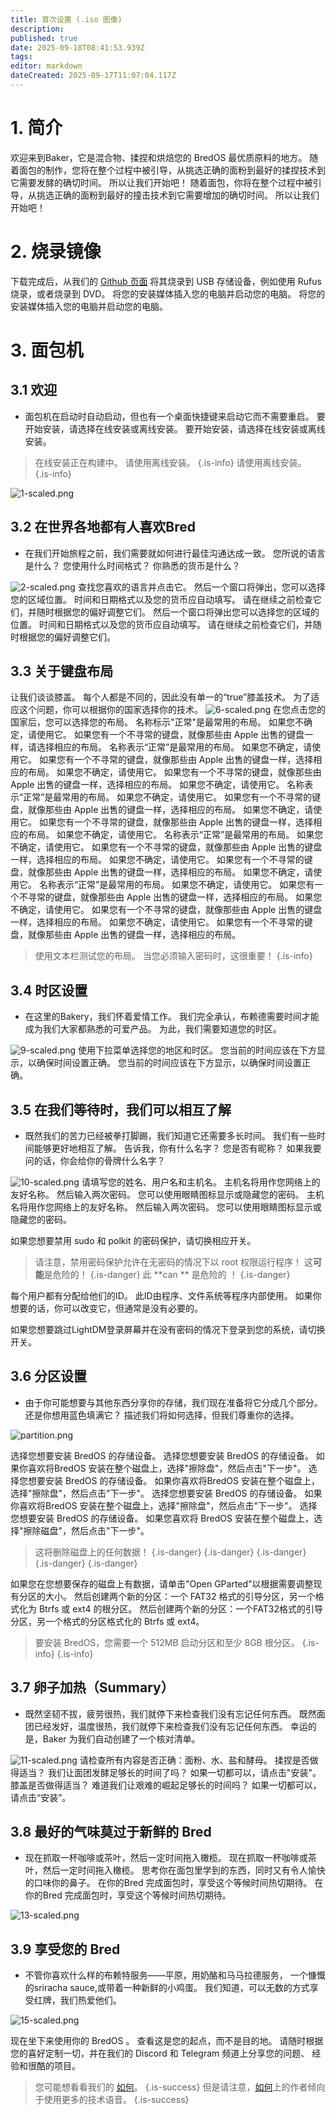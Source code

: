 ```yaml
---
title: 首次设置 (.iso 图像)
description:
published: true
date: 2025-09-18T08:41:53.939Z
tags:
editor: markdown
dateCreated: 2025-09-17T11:07:04.117Z
---
```


# 1. 简介

欢迎来到Baker，它是混合物、揉捏和烘焙您的 BredOS 最优质原料的地方。 随着面包的制作，您将在整个过程中被引导，从挑选正确的面粉到最好的揉捏技术到它需要发酵的确切时间。 所以让我们开始吧！ 随着面包，你将在整个过程中被引导，从挑选正确的面粉到最好的撞击技术到它需要增加的确切时间。 所以让我们开始吧！

# 2. 烧录镜像

下载完成后，从我们的 [Github 页面](https://github.com/BredOS/bredos-iso/releases/latest) 将其烧录到 USB 存储设备，例如使用 Rufus 烧录，或者烧录到 DVD。 将您的安装媒体插入您的电脑并启动您的电脑。 将您的安装媒体插入您的电脑并启动您的电脑。

# 3. 面包机

## 3.1 欢迎

- 面包机在启动时自动启动，但也有一个桌面快捷键来启动它而不需要重启。 要开始安装，请选择在线安装或离线安装。 要开始安装，请选择在线安装或离线安装。

> 在线安装正在构建中。 请使用离线安装。
> {.is-info} 请使用离线安装。
> {.is-info}

![1-scaled.png](/first-setup/1-scaled.png)

## 3.2 在世界各地都有人喜欢Bred

- 在我们开始旅程之前，我们需要就如何进行最佳沟通达成一致。 您所说的语言是什么？ 您使用什么时间格式？ 你熟悉的货币是什么？

![2-scaled.png](/first-setup/2-scaled.png)
查找您喜欢的语言并点击它。 然后一个窗口将弹出，您可以选择您的区域位置。 时间和日期格式以及您的货币应自动填写。 请在继续之前检查它们，并随时根据您的偏好调整它们。 然后一个窗口将弹出您可以选择您的区域的位置。 时间和日期格式以及您的货币应自动填写。 请在继续之前检查它们，并随时根据您的偏好调整它们。

## 3.3 关于键盘布局

让我们谈谈膝盖。 每个人都是不同的，因此没有单一的“true”膝盖技术。 为了适应这个问题，你可以根据你的国家选择你的技术。
![6-scaled.png](/first-setup/6-scaled.png)
在您点击您的国家后，您可以选择您的布局。 名称标示"正常"是最常用的布局。 如果您不确定，请使用它。 如果您有一个不寻常的键盘，就像那些由 Apple 出售的键盘一样，请选择相应的布局。 名称表示“正常”是最常用的布局。 如果您不确定，请使用它。 如果您有一个不寻常的键盘，就像那些由 Apple 出售的键盘一样，选择相应的布局。 如果您不确定，请使用它。 如果您有一个不寻常的键盘，就像那些由 Apple 出售的键盘一样，选择相应的布局。 如果您不确定，请使用它。 名称表示“正常”是最常用的布局。 如果您不确定，请使用它。 如果您有一个不寻常的键盘，就像那些由 Apple 出售的键盘一样，选择相应的布局。 如果您不确定，请使用它。 如果您有一个不寻常的键盘，就像那些由 Apple 出售的键盘一样，选择相应的布局。 如果您不确定，请使用它。 名称表示“正常”是最常用的布局。 如果您不确定，请使用它。 如果您有一个不寻常的键盘，就像那些由 Apple 出售的键盘一样，选择相应的布局。 如果您不确定，请使用它。 如果您有一个不寻常的键盘，就像那些由 Apple 出售的键盘一样，选择相应的布局。 如果您不确定，请使用它。 名称表示“正常”是最常用的布局。 如果您不确定，请使用它。 如果您有一个不寻常的键盘，就像那些由 Apple 出售的键盘一样，选择相应的布局。 如果您不确定，请使用它。 如果您有一个不寻常的键盘，就像那些由 Apple 出售的键盘一样，选择相应的布局。 如果您不确定，请使用它。 如果您有一个不寻常的键盘，就像那些由 Apple 出售的键盘一样，选择相应的布局。

> 使用文本栏测试您的布局。 当您必须输入密码时，这很重要！
> {.is-info}

## 3.4 时区设置

- 在这里的Bakery，我们怀着爱情工作。 我们完全承认，布赖德需要时间才能成为我们大家都熟悉的可爱产品。 为此，我们需要知道您的时区。

![9-scaled.png](/first-setup/9-scaled.png)
使用下拉菜单选择您的地区和时区。 您当前的时间应该在下方显示，以确保时间设置正确。 您当前的时间应该在下方显示，以确保时间设置正确。

## 3.5 在我们等待时，我们可以相互了解

- 既然我们的苦力已经被拳打脚踢，我们知道它还需要多长时间。 我们有一些时间能够更好地相互了解。 告诉我，你有什么名字？ 您是否有昵称？ 如果我要问的话，你会给你的骨牌什么名字？

![10-scaled.png](/first-setup/10-scaled.png)
请填写您的姓名、用户名和主机名。 主机名将用作您网络上的友好名称。 然后输入两次密码。 您可以使用眼睛图标显示或隐藏您的密码。 主机名将用作您网络上的友好名称。 然后输入两次密码。 您可以使用眼睛图标显示或隐藏您的密码。

如果您想要禁用 sudo 和 polkit 的密码保护，请切换相应开关。

> 请注意，禁用密码保护允许在无密码的情况下以 root 权限运行程序！ 这**可能**是危险的！
> {.is-danger} 此 \*\*can \*\* 是危险的 ！
> {.is-danger}

每个用户都有分配给他们的ID。 此ID由程序、文件系统等程序内部使用。 如果你想要的话，你可以改变它，但通常是没有必要的。

如果您想要跳过LightDM登录屏幕并在没有密码的情况下登录到您的系统，请切换开关。

## 3.6 分区设置

- 由于你可能想要与其他东西分享你的存储，我们现在准备将它分成几个部分。 还是你想用蓝色填满它？ 描述我们将如何选择，但我们尊重你的选择。

![partition.png](/first-setup/partition.png)

选择您想要安装 BredOS 的存储设备。 选择您想要安装 BredOS 的存储设备。 如果你喜欢将BredOS 安装在整个磁盘上，选择"擦除盘"，然后点击"下一步"。 选择您想要安装 BredOS 的存储设备。 如果你喜欢将BredOS 安装在整个磁盘上，选择"擦除盘"，然后点击"下一步"。 选择您想要安装 BredOS 的存储设备。 如果你喜欢将BredOS 安装在整个磁盘上，选择"擦除盘"，然后点击"下一步"。 选择您想要安装 BredOS 的存储设备。 如果您喜欢将 BredOS 安装在整个磁盘上，选择"擦除磁盘"，然后点击"下一步"。

> 这将删除磁盘上的任何数据！
> {.is-danger}
> {.is-danger}
> {.is-danger}
> {.is-danger}
> {.is-danger}

如果您在您想要保存的磁盘上有数据，请单击"Open GParted"以根据需要调整现有分区的大小。 然后创建两个新的分区：一个 FAT32 格式的引导分区，另一个格式化为 Btrfs 或 ext4 的根分区。 然后创建两个新的分区：一个FAT32格式的引导分区，另一个格式的分区格式化的 Btrfs 或 ext4。

> 要安装 BredOS，您需要一个 512MB 启动分区和至少 8GB 根分区。
> {.is-info}
> {.is-info}

## 3.7 卵子加热（Summary）

- 既然坚韧不拔，疲劳很热，我们就停下来检查我们没有忘记任何东西。 既然面团已经发好，温度很热，我们就停下来检查我们没有忘记任何东西。 幸运的是，Baker 为我们自动创建了一个核对清单。

![11-scaled.png](/first-setup/11-scaled.png)
请检查所有内容是否正确：面粉、水、盐和酵母。 揉捏是否做得适当？ 我们让面团发酵足够长的时间了吗？ 如果一切都可以，请点击"安装"。 膝盖是否做得适当？ 难道我们让艰难的崛起足够长的时间吗？ 如果一切都可以，请点击“安装”。

## 3.8 最好的气味莫过于新鲜的 Bred

- 现在抓取一杯咖啡或茶叶，然后一定时间拖入橄榄。 现在抓取一杯咖啡或茶叶，然后一定时间拖入橄榄。 思考你在面包里学到的东西，同时又有令人愉快的口味你的鼻子。 在你的Bred 完成面包时，享受这个等候时间热切期待。 在你的Bred 完成面包时，享受这个等候时间热切期待。

![13-scaled.png](/first-setup/13-scaled.png)

## 3.9 享受您的 Bred

- 不管你喜欢什么样的布赖特服务——平原，用奶酪和马马拉德服务， 一个慷慨的sriracha sauce,或带着一种新鲜的小鸡蛋。 我们知道，可以无数的方式享受红牌，我们热爱他们。

![15-scaled.png](/first-setup/15-scaled.png)

现在坐下来使用你的 BredOS 。 查看这是您的起点，而不是目的地。 请随时根据您的喜好定制一切，并在我们的 Discord 和 Telegram 频道上分享您的问题、 经验和很酷的项目。

> 您可能想看看我们的 [如何](/en/how-to)。
> {.is-success} 但是请注意，[如何](/en/how-to)上的作者倾向于使用更多的技术语音。
> {.is-success}
